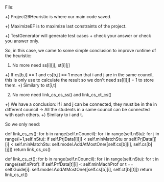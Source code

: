 File:

+) Project26Heuristic is where our main code saved.

+) MaximizeEF is to maximize last constraints of the project.

+) TestGenerator will generate test cases + check your answer or check you answer only.

So, in this case, we came to some simple conclusion to improve runtime of the heuristic:

1) No more need ss[i][j], st[i][j]

+) If cs[b,i] == 1 and cs[b,j] == 1 mean that i and j are in the same council, this is only use to calculate the result so we don't need ss[i][j] = 1 to store them.
+) Similary to st[i,t]

2) No more need link_cs_cs_ss() and link_cs_ct_cs()

+) We have a conclusion: If i and j can be connected, they must be in the in different council -> All the students in a same council can be connected with each others.
+) Similary to i and t.

So we only need:

def link_cs_cs():
    for b in range(self.nCouncil):
        for i in range(self.nStu):
            for j in range(i+1,self.nStu):
                if self.PrjData[i][j] < self.minMatchStu or self.PrjData[j][i] < self.minMatchStu:
                    self.model.AddAtMostOne([self.cs[b][i], self.cs[b][j]])
    return
link_cs_cs()

def link_cs_ct():
    for b in range(self.nCouncil):
        for i in range(self.nStu):
            for t in range(self.nProf):
                if self.PrfData[t][i] < self.minMachProf or t == self.Guide[i]:
                    self.model.AddAtMostOne([self.cs[b][i], self.ct[b][t]])
    return
link_cs_ct()
